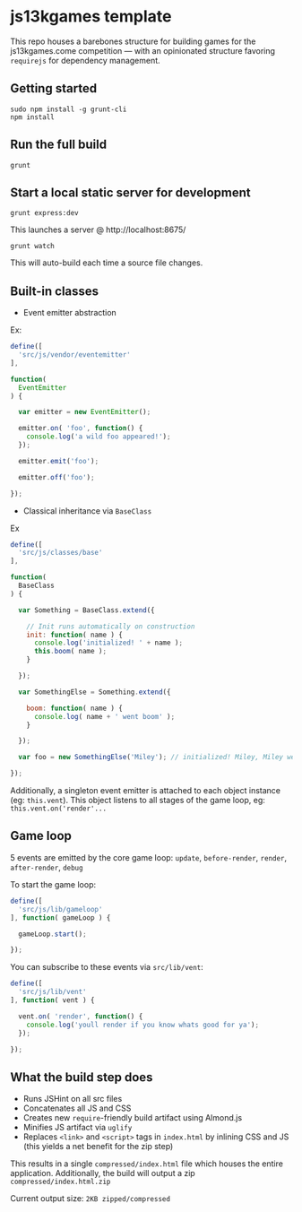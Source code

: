 # js13kgames template

This repo houses a barebones structure for building games for the
js13kgames.come competition — with an opinionated structure favoring
`requirejs` for dependency management.

## Getting started

```
sudo npm install -g grunt-cli
npm install
```

## Run the full build

```
grunt
```

## Start a local static server for development

```
grunt express:dev
```

This launches a server @ http://localhost:8675/

```
grunt watch
```

This will auto-build each time a source file changes.

## Built-in classes

- Event emitter abstraction

Ex:
```js
define([
  'src/js/vendor/eventemitter'
],

function(
  EventEmitter
) {

  var emitter = new EventEmitter();

  emitter.on( 'foo', function() {
    console.log('a wild foo appeared!');
  });

  emitter.emit('foo');

  emitter.off('foo');

});
```

- Classical inheritance via `BaseClass`

Ex
```js
define([
  'src/js/classes/base'
],

function(
  BaseClass
) {

  var Something = BaseClass.extend({

    // Init runs automatically on construction
    init: function( name ) {
      console.log('initialized! ' + name );
      this.boom( name );
    }

  });

  var SomethingElse = Something.extend({

    boom: function( name ) {
      console.log( name + ' went boom' );
    }

  });

  var foo = new SomethingElse('Miley'); // initialized! Miley, Miley went boom

});
```

Additionally, a singleton event emitter is attached to each object instance (eg: `this.vent`). This object listens to all stages of the game loop, eg: `this.vent.on('render'...`

## Game loop

5 events are emitted by the core game loop: `update`, `before-render`, `render`,
`after-render`, `debug`

To start the game loop:

```js
define([
  'src/js/lib/gameloop'
], function( gameLoop ) {

  gameLoop.start();

});
```

You can subscribe to these events via `src/lib/vent`:

```js
define([
  'src/js/lib/vent'
], function( vent ) {

  vent.on( 'render', function() {
    console.log('youll render if you know whats good for ya');
  });

});
```


## What the build step does

- Runs JSHint on all src files
- Concatenates all JS and CSS
- Creates new `require`-friendly build artifact using Almond.js
- Minifies JS artifact via `uglify`
- Replaces `<link>` and `<script>` tags in `index.html` by inlining CSS and JS (this yields a net benefit for the zip step)

This results in a single `compressed/index.html` file which houses the entire
application. Additionally, the build will output a zip `compressed/index.html.zip`

Current output size: `2KB zipped/compressed`
